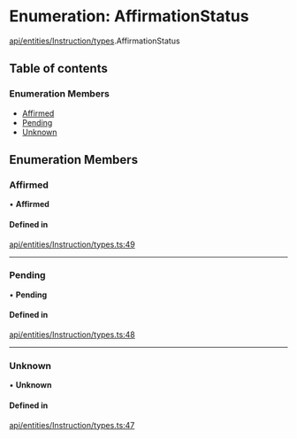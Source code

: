 # Enumeration: AffirmationStatus

[api/entities/Instruction/types](../wiki/api.entities.Instruction.types).AffirmationStatus

## Table of contents

### Enumeration Members

- [Affirmed](../wiki/api.entities.Instruction.types.AffirmationStatus#affirmed)
- [Pending](../wiki/api.entities.Instruction.types.AffirmationStatus#pending)
- [Unknown](../wiki/api.entities.Instruction.types.AffirmationStatus#unknown)

## Enumeration Members

### Affirmed

• **Affirmed**

#### Defined in

[api/entities/Instruction/types.ts:49](https://github.com/PolymathNetwork/polymesh-sdk/blob/299ce247/src/api/entities/Instruction/types.ts#L49)

___

### Pending

• **Pending**

#### Defined in

[api/entities/Instruction/types.ts:48](https://github.com/PolymathNetwork/polymesh-sdk/blob/299ce247/src/api/entities/Instruction/types.ts#L48)

___

### Unknown

• **Unknown**

#### Defined in

[api/entities/Instruction/types.ts:47](https://github.com/PolymathNetwork/polymesh-sdk/blob/299ce247/src/api/entities/Instruction/types.ts#L47)
